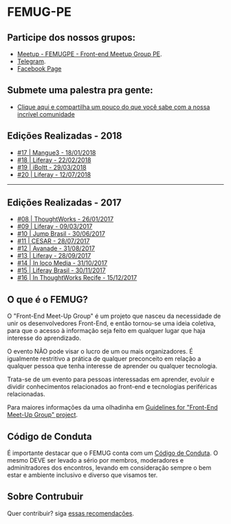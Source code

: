 # FEMUG-PE

## Participe dos nossos grupos:

* [Meetup - FEMUGPE - Front-end Meetup Group PE](https://www.meetup.com/pt-BR/FEMUGPE-Recife/).
* [Telegram](https://t.me/joinchat/Cls3sUInW78XwgOlUZWjSQ).
* [Facebook Page](https://www.facebook.com/femugpe/)

## Submete uma palestra pra gente:

* [Clique aqui e compartilha um pouco do que você sabe com a nossa incrível comunidade](https://femugpe.typeform.com/to/Sv6HAs)

## Edições Realizadas - 2018

* [#17 | Mangue3 - 18/01/2018](edicoes/2018/17.md)
* [#18 | Liferay - 22/02/2018](edicoes/2018/18.md)
* [#19 | iBoltt - 29/03/2018](edicoes/2018/19.md)
* [#20 | Liferay - 12/07/2018](edicoes/2018/20.md)

---

## Edições Realizadas - 2017

* [#08 | ThoughtWorks - 26/01/2017](edicoes/2017/08.md)
* [#09 | Liferay - 09/03/2017](edicoes/2017/09.md)
* [#10 | Jump Brasil - 30/06/2017](edicoes/2017/10.md)
* [#11 | CESAR - 28/07/2017](edicoes/2017/11.md)
* [#12 | Avanade - 31/08/2017](edicoes/2017/12.md)
* [#13 | Liferay - 28/09/2017](edicoes/2017/13.md)
* [#14 | In loco Media - 31/10/2017](edicoes/2017/14.md)
* [#15 | Liferay Brasil - 30/11/2017](edicoes/2017/15.md)
* [#16 | In ThoughtWorks Recife - 15/12/2017](edicoes/2017/16.md)

## O que é o FEMUG?

O "Front-End Meet-Up Group" é um projeto que nasceu da necessidade de unir os desenvolvedores Front-End, e então tornou-se uma ideia coletiva, para que o acesso à informação seja feito em qualquer lugar que haja interesse do aprendizado.

O evento NÃO pode visar o lucro de um ou mais organizadores. É igualmente restritivo a prática de qualquer preconceito em relação a qualquer pessoa que tenha interesse de aprender ou qualquer tecnologia.

Trata-se de um evento para pessoas interessadas em aprender, evoluir e dividir conhecimentos relacionados ao front-end e tecnologias periféricas relacionadas.

Para maiores informações da uma olhadinha em [Guidelines for "Front-End Meet-Up Group" project](https://github.com/femug/femug).

## Código de Conduta

É importante destacar que o FEMUG conta com um [Código de Conduta](CODIGO-DE-CONDUTA.md). O mesmo DEVE ser levado a sério por membros, moderadores e adminitradores dos encontros, levando em consideração sempre o bem estar e ambiente inclusivo e diverso que visamos ter.

## Sobre Contrubuir

Quer contribuir? siga [essas recomendações](CONTRIBUTING.md).
